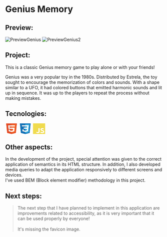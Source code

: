 # Genius Memory
## Preview:
![PreviewGenius](https://user-images.githubusercontent.com/97669160/166126261-2e341cb8-cf13-47fe-b8e4-a62e9dde8317.PNG)
![PreviewGenius2](https://user-images.githubusercontent.com/97669160/166133403-60220d66-3570-4d56-b4ab-5d0fd2035165.PNG)

## Project:
This is a classic Genius memory game to play alone or with your friends!

Genius was a very popular toy in the 1980s. Distributed by Estrela, the toy sought to encourage the memorization of colors and sounds. With a shape similar to a UFO, it had colored buttons that emitted harmonic sounds and lit up in sequence. It was up to the players to repeat the process without making mistakes.

## Tecnologies:
<div style="display: inline_block">
<img align="center" alt="HTML logo" height="35" width="40" src="https://raw.githubusercontent.com/devicons/devicon/master/icons/html5/html5-original.svg">
<img align="center" alt="CSS logo" height="35" width="40" src="https://raw.githubusercontent.com/devicons/devicon/master/icons/css3/css3-original.svg">
<img align="center" alt="Javascript logo" height="35" width="40" src="https://raw.githubusercontent.com/devicons/devicon/master/icons/javascript/javascript-plain.svg">
</div>

## Other aspects:
In the development of the project, special attention was given to the correct application of semantics in its HTML structure.
In addition, I also developed media queries to adapt the application responsively to different screens and devices.<br>
I've used BEM (Block element modifier) methodology in this project.

## Next steps:
> The next step that I have planned to implement in this application are improvements related to accessibility, as it is very important that it can be used properly by everyone! <br><br>
> It's missing the favicon image.
